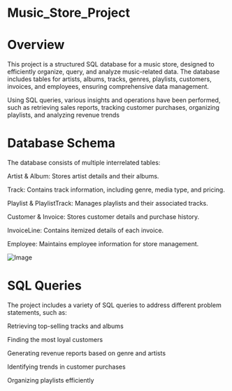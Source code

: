 # Music_Store_Project



# Overview
This project is a structured SQL database for a music store, designed to efficiently organize, query, and analyze music-related data. The database includes tables for artists, albums, tracks, genres, playlists, customers, invoices, and employees, ensuring comprehensive data management.

Using SQL queries, various insights and operations have been performed, such as retrieving sales reports, tracking customer purchases, organizing playlists, and analyzing revenue trends


# Database Schema
The database consists of multiple interrelated tables:

 Artist & Album: Stores artist details and their albums.

Track: Contains track information, including genre, media type, and pricing.

Playlist & PlaylistTrack: Manages playlists and their associated tracks.

Customer & Invoice: Stores customer details and purchase history.

InvoiceLine: Contains itemized details of each invoice.

Employee: Maintains employee information for store management.
 

![Image](https://github.com/user-attachments/assets/dec93f35-f7b9-47fe-a6e4-fc604fe1e20c)


#  SQL Queries
The project includes a variety of SQL queries to address different problem statements, such as:

Retrieving top-selling tracks and albums

Finding the most loyal customers

Generating revenue reports based on genre and artists

Identifying trends in customer purchases

Organizing playlists efficiently

